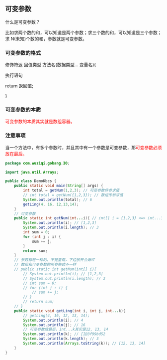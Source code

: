 ## 可变参数

什么是可变参数？

比如求两个数的和，可以知道是两个参数；求三个数的和，可以知道是三个参数；求 N(未知)个数的和，参数就是可变参数。

### 可变参数的格式

修饰符返 回值类型 方法名(数据类型... 变量名){

执行语句

return 返回值;

}

### 可变参数的本质

<font color=red>可变参数的本质其实就是数组容器。</font>

### 注意事项

当一个方法中，有多个参数时，并且其中有一个参数是可变参数，那<font color=red>可变参数必须放在最后。</font>

```java
package com.wuziqi.gobang.IO;

import java.util.Arrays;

public class DemoKbcs {
    public static void main(String[] args) {
        int total = getNum(1,2,3); // 可变参数传参求值
        // int total = getNum({1,2,3}); // 数组传参求值
        System.out.println(total); // 6
        getLing(4, 16, 12,13,14);
    }
    // 可变参数
    public static int getNum(int...i){ // int[] i = {1,2,3} <=> int...3
        System.out.println(i); // [1,2,3]
        System.out.println(i.length); // 3
        int sum = 0;
        for (int j : i) {
            sum += j;
        }
        return sum;
    }
    // 参数都是一样的，不是重载，下边放开会爆红
    // 数组和可变参数的形参格式不一样
    // public static int getNum(int[] i){
        // System.out.println(i); // [1,2,3]
        // System.out.println(i.length); // 3
        // int sum = 0;
        // for (int j : i) {
            // sum += j;
        // }
        // return sum;
    // }
    public static void getLing(int i, int j, int...k){
        // getLing(4, 16, 12, 13, 14);
        System.out.println(i); // 4
        System.out.println(j); // 16
        // 可变参数放最后，int...k其实是12, 13, 14
        System.out.println(k); // [I@3f99bd52
        System.out.println(k.length); // 3
        System.out.println(Arrays.toString(k)); // [12, 13, 14]
    }
}
```
